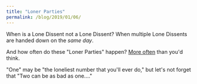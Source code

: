```yaml
---
title: "Loner Parties"
permalink: /blog/2019/01/06/
---
```


When is a Lone Dissent not a Lone Dissent?  When multiple Lone Dissents are handed down on the *same day*.

And how often do these "Loner Parties" happen?  [More often](/trivia/parties) than you'd think.

"One" may be "the loneliest number that you'll ever do," but let's not forget that "Two can be as bad as one...."
